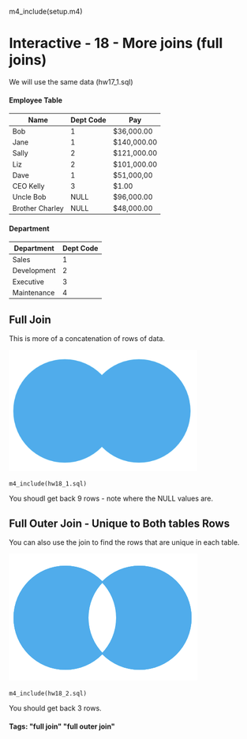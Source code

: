 
m4_include(setup.m4)

# Interactive - 18 - More joins (full joins)

We will use the same data (hw17_1.sql)


#### Employee Table


| Name				 | Dept Code |  Pay        |
|--------------------|-----------|-------------|
| Bob                |   1       | $36,000.00  |
| Jane               |   1       | $140,000.00 |
| Sally              |   2       | $121,000.00 |
| Liz                |   2       | $101,000.00 |
| Dave               |   1       | $51,000,00  |
| CEO Kelly          |   3       | $1.00       |
| Uncle Bob          |   NULL    | $96,000.00  |
| Brother Charley    |   NULL    | $48,000.00  |


#### Department

| Department		 | Dept Code |
|--------------------|-----------|
| Sales              |   1       |
| Development        |   2       |
| Executive          |   3       |
| Maintenance        |   4       |


## Full Join

This is more of a concatenation of rows of data.

![Full Outer Join](PostgreSQL-Full-Outer-Join.png)

```
m4_include(hw18_1.sql)
```

You shoudl get back 9 rows - note where the NULL values are.


## Full Outer Join - Unique to Both tables Rows

You can also use the join to find the rows that are unique in each table.

![PostgreSQL Inner Join](PostgreSQL-Full-Outer-Unique-Join.png)


```
m4_include(hw18_2.sql)
```

You should get back 3 rows.


#### Tags: "full join" "full outer join"

